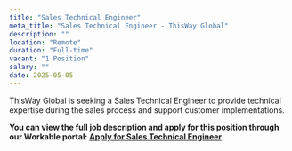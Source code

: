 ```yaml
---
title: "Sales Technical Engineer"
meta_title: "Sales Technical Engineer - ThisWay Global"
description: ""
location: "Remote"
duration: "Full-time"
vacant: "1 Position"
salary: ""
date: 2025-05-05
---
```


ThisWay Global is seeking a Sales Technical Engineer to provide technical expertise during the sales process and support customer implementations.

**You can view the full job description and apply for this position through our Workable portal: [Apply for Sales Technical Engineer](https://apply.workable.com/thisway/j/7746668263/)**
